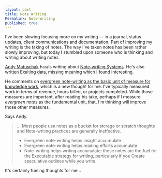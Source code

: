 ```yaml
---
layout: post
title: Note Writing
Permalink: Note-Writing
published: true
---
```

I've been slowing focusing more on my writing — in a journal, status updates, client communications and documentation. Part of improving my writing is the taking of notes. The way I've taken notes has been rather slowly improving, but today I stumbled upon someone who is thinking and writing about writing notes. <!--more-->

[Andy Matuschak](https://andymatuschak.org/) has/is writing about [Note-writing Systems](https://notes.andymatuschak.org/zhmLXArqiCMDr9Q13ViqN3hh3SmrKzjQxWAr). He's also written [Exalting data, missing meaning](https://blog.andymatuschak.org/post/159340765257/exalting-data-missing-meaning) which I found interesting.

He comments on [evergreen note-writing as the basic unit of measure for knowledge work](https://notes.andymatuschak.org/z3SjnvsB5aR2ddsycyXofbYR7fCxo7RmKW2be), which is a new thought for me. I've typically measured work in terms of revenue, hours billed, or projects completed. While those measures are important, after reading his take, perhaps if I measure *evergreen notes* as the fundamental unit, that, I'm thinking will improve those other measures.

Says Andy:
> ... Most people use notes as a bucket for storage or scratch thoughts and Note-writing practices are generally ineffective.
> - Evergreen note-writing helps insight accumulate
> - Evergreen note-writing helps reading efforts accumulate
> - Note-writing helps writing accumulate: these notes are the fuel for the Executable strategy for writing, particularly if you Create speculative outlines while you write.

It's certainly fueling thoughts for me...